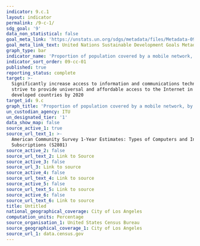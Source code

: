 ```yaml
---
indicator: 9.c.1
layout: indicator
permalink: /9-c-1/
sdg_goal: '9'
data_non_statistical: false
goal_meta_link: 'https://unstats.un.org/sdgs/metadata/files/Metadata-09-0C-01.pdf'
goal_meta_link_text: United Nations Sustainable Development Goals Metadata (pdf 663kB)
graph_type: bar
indicator_name: 'Proportion of population covered by a mobile network, by technology'
indicator_sort_order: 09-cc-01
published: true
reporting_status: complete
target: >-
  Significantly increase access to information and communications technology and
  strive to provide universal and affordable access to the Internet in least
  developed countries by 2020
target_id: 9.c
graph_title: 'Proportion of population covered by a mobile network, by technology'
un_custodian_agency: ITU
un_designated_tier: '1'
data_show_map: false
source_active_1: true
source_url_text_1: >-
  American Community Survey 1-Year Estimates: Types of Computers and Internet
  Subscriptions (S2801)
source_active_2: false
source_url_text_2: Link to Source
source_active_3: false
source_url_3: Link to source
source_active_4: false
source_url_text_4: Link to source
source_active_5: false
source_url_text_5: Link to source
source_active_6: false
source_url_text_6: Link to source
title: Untitled
national_geographical_coverage: City of Los Angeles
computation_units: Percentage
source_organisation_1: United States Census Bureau
source_geographical_coverage_1: City of Los Angeles
source_url_1: data.census.gov
---
```

